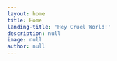 ```yaml
---
layout: home
title: Home
landing-title: 'Hey Cruel World!'
description: null
image: null
author: null
---
```


